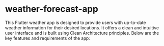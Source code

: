 # weather-forecast-app
This Flutter weather app is designed to provide users with up-to-date weather information for their desired locations. It offers a clean and intuitive user interface and is built using Clean Architecture principles. Below are the key features and requirements of the app:
